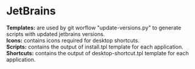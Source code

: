 # JetBrains

**Templates:** are used by git worflow "update-versions.py" to generate scripts with updated jetbrains versions.  
**Icons:** contains icons required for desktop shortcuts.  
**Scripts:** contains the output of install.tpl template for each application.  
**Shortcuts:** contains the output of desktop-shortcut.tpl template for each application.  
